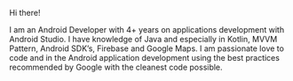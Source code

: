 Hi there!

I am an Android Developer with 4+ years on applications development with Android Studio. I have knowledge of Java and especially in Kotlin, MVVM Pattern, Android SDK’s, Firebase and Google Maps. I am passionate love to code and in the Android application development using the best practices recommended by Google with the cleanest code possible. 
